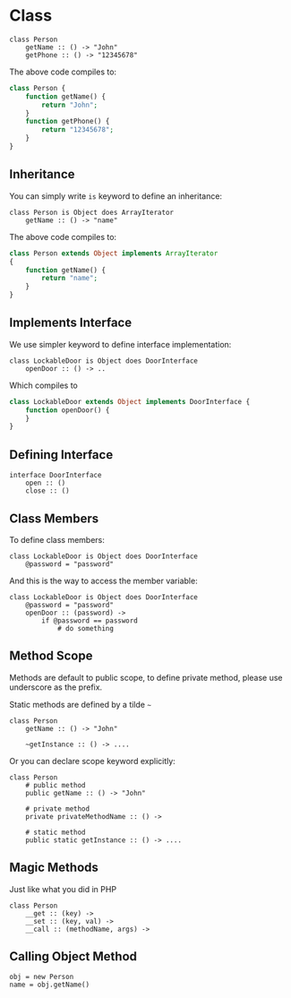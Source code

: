 Class
===========

    class Person
        getName :: () -> "John"
        getPhone :: () -> "12345678"
        
The above code compiles to:

```php
class Person {
    function getName() {
        return "John";
    }
    function getPhone() {
        return "12345678";
    }
}
```

Inheritance
-------------
You can simply write `is` keyword to define an inheritance:

    class Person is Object does ArrayIterator
        getName :: () -> "name"

The above code compiles to:

```php
class Person extends Object implements ArrayIterator
{
    function getName() {
        return "name";
    }
}
```

Implements Interface
--------------------
We use simpler keyword to define interface implementation:

    class LockableDoor is Object does DoorInterface
        openDoor :: () -> ..

Which compiles to

```php
class LockableDoor extends Object implements DoorInterface {
    function openDoor() {
    }
}
```

Defining Interface
------------------

    interface DoorInterface
        open :: ()
        close :: ()


Class Members
-------------
To define class members:

    class LockableDoor is Object does DoorInterface
        @password = "password"

And this is the way to access the member variable:

    class LockableDoor is Object does DoorInterface
        @password = "password"
        openDoor :: (password) ->
            if @password == password
                # do something



Method Scope
------------

Methods are default to public scope, to define private method, please use
underscore as the prefix.

Static methods are defined by a tilde `~`

    class Person
        getName :: () -> "John"

        ~getInstance :: () -> ....

Or you can declare scope keyword explicitly:

    class Person
        # public method
        public getName :: () -> "John"

        # private method
        private privateMethodName :: () ->

        # static method
        public static getInstance :: () -> ....


Magic Methods
--------------

Just like what you did in PHP 

    class Person
        __get :: (key) ->
        __set :: (key, val) ->
        __call :: (methodName, args) ->


Calling Object Method
---------------------

    obj = new Person
    name = obj.getName()

